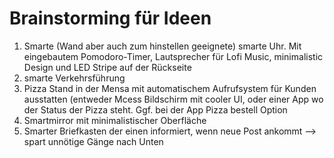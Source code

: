# Brainstorming für Ideen
1. Smarte (Wand aber auch zum hinstellen geeignete) smarte Uhr. Mit eingebautem Pomodoro-Timer, Lautsprecher für Lofi Music, minimalistic Design und LED Stripe auf der Rückseite
2. smarte Verkehrsführung
3. Pizza Stand in der Mensa mit automatischem Aufrufsystem für Kunden ausstatten (entweder Mcess Bildschirm mit cooler UI, oder einer App wo der Status der Pizza steht. Ggf. bei der App Pizza bestell Option
4. Smartmirror mit minimalistischer Oberfläche 
5. Smarter Briefkasten der einen informiert, wenn neue Post ankommt --> spart unnötige Gänge nach Unten

